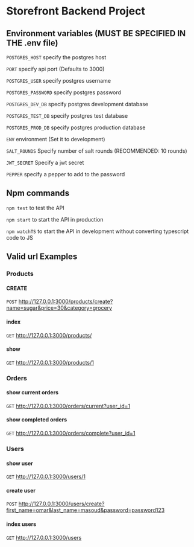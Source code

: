 # Storefront Backend Project

## Environment variables (MUST BE SPECIFIED IN THE .env file)
`POSTGRES_HOST` specify the postgres host

`PORT` specify api port (Defaults to 3000)

`POSTGRES_USER` specify postgres username

`POSTGRES_PASSWORD` specify postgres password

`POSTGRES_DEV_DB` specify postgres development database

`POSTGRES_TEST_DB` specify postgres test database

`POSTGRES_PROD_DB` specify postgres production database

`ENV` environment (Set it to development)

`SALT_ROUNDS` Specify number of salt rounds (RECOMMENDED: 10 rounds)

`JWT_SECRET` Specify a jwt secret

`PEPPER` specify a pepper to add to the password

## Npm commands 

`npm test` to test the API

`npm start` to start the API in production

`npm watchTS` to start the API in development without converting typescript code to JS

## Valid url Examples

### Products 
#### CREATE
`POST` http://127.0.0.1:3000/products/create?name=sugar&price=30&category=grocery 
#### index
`GET` http://127.0.0.1:3000/products/
#### show
`GET` http://127.0.0.1:3000/products/1

### Orders
#### show current orders
`GET` http://127.0.0.1:3000/orders/current?user_id=1
#### show completed orders
`GET` http://127.0.0.1:3000/orders/complete?user_id=1

### Users 

#### show user
`GET` http://127.0.0.1:3000/users/1

#### create user
`POST` http://127.0.0.1:3000/users/create?first_name=omar&last_name=masoud&password=password123

#### index users
`GET` http://127.0.0.1:3000/users
